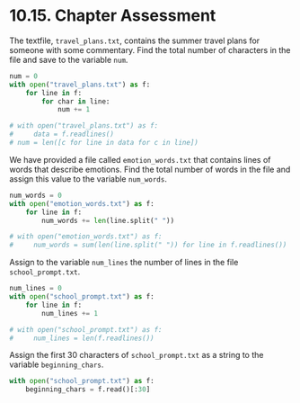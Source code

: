 # 10.15. Chapter Assessment

The textfile, `travel_plans.txt`, contains the summer travel plans for someone
with some commentary. Find the total number of characters in the file and save
to the variable `num`.
```python
num = 0
with open("travel_plans.txt") as f:
    for line in f:
        for char in line:
            num += 1

# with open("travel_plans.txt") as f:
#     data = f.readlines()
# num = len([c for line in data for c in line])
```

We have provided a file called `emotion_words.txt` that contains lines of words
that describe emotions. Find the total number of words in the file and assign
this value to the variable `num_words`.
```python
num_words = 0
with open("emotion_words.txt") as f:
    for line in f:
        num_words += len(line.split(" "))

# with open("emotion_words.txt") as f:
#     num_words = sum(len(line.split(" ")) for line in f.readlines())
```

Assign to the variable `num_lines` the number of lines in the file
`school_prompt.txt`.
```python
num_lines = 0
with open("school_prompt.txt") as f:
    for line in f:
        num_lines += 1

# with open("school_prompt.txt") as f:
#     num_lines = len(f.readlines())
```

Assign the first 30 characters of `school_prompt.txt` as a string to the variable
`beginning_chars`.
```python
with open("school_prompt.txt") as f:
    beginning_chars = f.read()[:30]
```
